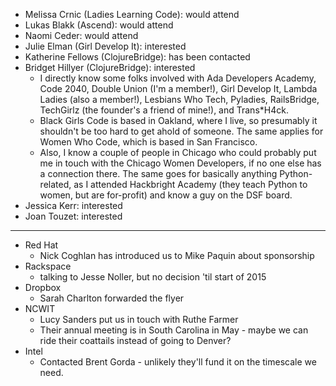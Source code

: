 * Melissa Crnic (Ladies Learning Code): would attend
* Lukas Blakk (Ascend): would attend
* Naomi Ceder: would attend
* Julie Elman (Girl Develop It): interested
* Katherine Fellows (ClojureBridge): has been contacted
* Bridget Hillyer (ClojureBridge): interested
  * I directly know some folks involved with Ada Developers Academy,
    Code 2040, Double Union (I'm a member!), Girl Develop It, Lambda
    Ladies (also a member!), Lesbians Who Tech, Pyladies, RailsBridge,
    TechGirlz (the founder's a friend of mine!), and Trans*H4ck.
  * Black Girls Code is based in Oakland, where I live, so presumably
    it shouldn't be too hard to get ahold of someone. The same applies
    for Women Who Code, which is based in San Francisco.
  * Also, I know a couple of people in Chicago who could probably put
    me in touch with the Chicago Women Developers, if no one else has
    a connection there. The same goes for basically anything
    Python-related, as I attended Hackbright Academy (they teach
    Python to women, but are for-profit) and know a guy on the DSF
    board.
* Jessica Kerr: interested
* Joan Touzet: interested

----------------------------------------

* Red Hat
  * Nick Coghlan has introduced us to Mike Paquin about sponsorship
* Rackspace
  * talking to Jesse Noller, but no decision 'til start of 2015
* Dropbox
  * Sarah Charlton forwarded the flyer
* NCWIT
  * Lucy Sanders put us in touch with Ruthe Farmer
  * Their annual meeting is in South Carolina in May - maybe we
    can ride their coattails instead of going to Denver?
* Intel
  * Contacted Brent Gorda - unlikely they'll fund it on the
    timescale we need.
